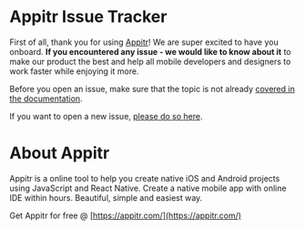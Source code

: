 # Appitr Issue Tracker

First of all, thank you for using [Appitr](https://appitr.com/)! We are super excited to have you onboard. **If you encountered any issue - we would like to know about it** to make our product the best and help all mobile developers and designers to work faster while enjoying it more.

Before you open an issue, make sure that the topic is not already [covered in the documentation](https://docs.appitr.com/).

If you want to open a new issue, [please do so here](https://github.com/appitr/public-issue-tracker/issues/new). 


# About Appitr

Appitr is a online tool to help you create native iOS and Android projects using JavaScript and React Native. Create a native mobile app with online IDE within hours. Beautiful, simple and easiest way.

Get Appitr for free @ [https://appitr.com/](https://appitr.com/)
